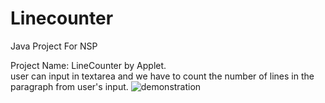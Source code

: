 # Linecounter<br>
Java Project For NSP<br>

Project Name: LineCounter by Applet.<br>
user can input in textarea and we have to count the number of lines in the paragraph from user's input.
![demonstration](https://user-images.githubusercontent.com/83813377/210722143-bee0fbd3-13cf-4d59-b227-3c5e96f94f27.png)
